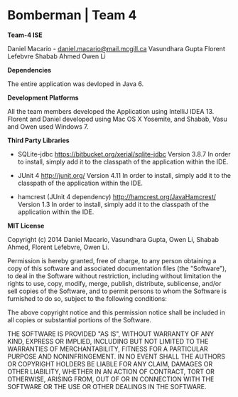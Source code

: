 Bomberman | Team 4
==========

**Team-4 ISE**


Daniel Macario - daniel.macario@mail.mcgill.ca
Vasundhara Gupta
Florent Lefebvre
Shabab Ahmed
Owen Li

**Dependencies**

The entire application was devloped in Java 6.

**Development Platforms**

All the team members developed the Application using IntelliJ IDEA 13.
Florent and Daniel developed using Mac OS X Yosemite, and Shabab, Vasu and Owen used Windows 7.

**Third Party Libraries**

- SQLite-jdbc
  https://bitbucket.org/xerial/sqlite-jdbc
  Version 3.8.7
  In order to install, simply add it to the classpath of the application within the IDE.

- JUnit 4
  http://junit.org/
  Version 4.11
  In order to install, simply add it to the classpath of the application within the IDE.

- hamcrest (JUnit 4 dependency)
  http://hamcrest.org/JavaHamcrest/
  Version 1.3
  In order to install, simply add it to the classpath of the application within the IDE.

**MIT License**

Copyright (c) 2014 Daniel Macario, Vasundhara Gupta, Owen Li, Shabab Ahmed, Florent Lefebvre, Owen Li.

Permission is hereby granted, free of charge, to any person obtaining a copy
of this software and associated documentation files (the "Software"), to deal
in the Software without restriction, including without limitation the rights
to use, copy, modify, merge, publish, distribute, sublicense, and/or sell
copies of the Software, and to permit persons to whom the Software is
furnished to do so, subject to the following conditions:

The above copyright notice and this permission notice shall be included in
all copies or substantial portions of the Software.

THE SOFTWARE IS PROVIDED "AS IS", WITHOUT WARRANTY OF ANY KIND, EXPRESS OR
IMPLIED, INCLUDING BUT NOT LIMITED TO THE WARRANTIES OF MERCHANTABILITY,
FITNESS FOR A PARTICULAR PURPOSE AND NONINFRINGEMENT. IN NO EVENT SHALL THE
AUTHORS OR COPYRIGHT HOLDERS BE LIABLE FOR ANY CLAIM, DAMAGES OR OTHER
LIABILITY, WHETHER IN AN ACTION OF CONTRACT, TORT OR OTHERWISE, ARISING FROM,
OUT OF OR IN CONNECTION WITH THE SOFTWARE OR THE USE OR OTHER DEALINGS IN
THE SOFTWARE.